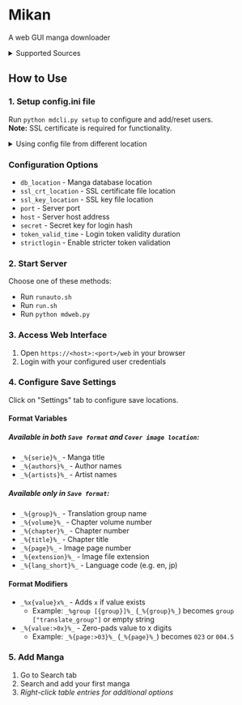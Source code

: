 # Mikan
A web GUI manga downloader
<details>
    <summary>Supported Sources</summary>

* ### Mangadex
</details>

## How to Use

### 1. Setup config.ini file
Run `python mdcli.py setup` to configure and add/reset users.  
**Note:** SSL certificate is required for functionality.

<details>
    <summary>Using config file from different location</summary>

Provide file path via `MIKAN_CONFIG_FILE` environment variable
</details>

### Configuration Options
- `db_location` - Manga database location
- `ssl_crt_location` - SSL certificate file location  
- `ssl_key_location` - SSL key file location
- `port` - Server port
- `host` - Server host address
- `secret` - Secret key for login hash
- `token_valid_time` - Login token validity duration
- `strictlogin` - Enable stricter token validation

### 2. Start Server
Choose one of these methods:
- Run `runauto.sh`
- Run `run.sh` 
- Run `python mdweb.py`

### 3. Access Web Interface
1. Open `https://<host>:<port>/web` in your browser
2. Login with your configured user credentials

### 4. Configure Save Settings
Click on "Settings" tab to configure save locations.


#### Format Variables
##### Available in both `Save format` and `Cover image location`:
- `_%{serie}%_` - Manga title
- `_%{authors}%_` - Author names
- `_%{artists}%_` - Artist names

##### Available only in `Save format`:
- `_%{group}%_` - Translation group name
- `_%{volume}%_` - Chapter volume number
- `_%{chapter}%_` - Chapter number
- `_%{title}%_` - Chapter title
- `_%{page}%_` - Image page number
- `_%{extension}%_` - Image file extension
- `_%{lang_short}%_` - Language code (e.g. en, jp)

#### Format Modifiers
- `_%x{value}x%_` - Adds `x` if value exists
  - Example: `_%group [{group}]%_` (`_%{group}%_`) becomes `group ["translate_group"]` or empty string
- `_%{value:>0x}%_` - Zero-pads value to x digits
  - Example: `_%{page:>03}%_` (`_%{page}%_`) becomes `023` or `004.5`

### 5. Add Manga
1. Go to Search tab
2. Search and add your first manga
3. *Right-click table entries for additional options*